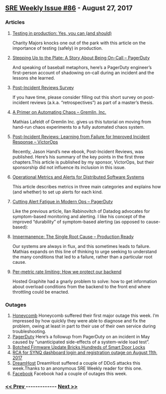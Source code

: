 ## [SRE Weekly Issue #86](https://sreweekly.com/sre-weekly-issue-86/) - August 27, 2017
### Articles

1. [Testing in production: Yes, you can (and should)](https://opensource.com/article/17/8/testing-production)

    Charity Majors knocks one out of the park with this article on the importance of testing (safely) in production.
1. [Stepping Up to the Plate: A Story About Being On-Call – PagerDuty](https://www.pagerduty.com/blog/intern-insights-on-call-experience/)

    And speaking of baseball metaphors, here’s a PagerDuty engineer’s first-person account of shadowing on-call during an incident and the lessons she learned.
1. [Post-Incident Reviews Survey](https://www.surveymonkey.com/r/devops-retros)

    If you have time, please consider filling out this short survey on post-incident reviews (a.k.a. “retrospectives”) as part of a master’s thesis.
1. [A Primer on Automating Chaos – Gremlin, Inc.](https://blog.gremlininc.com/a-primer-on-automating-chaos-84ff4b053be0)

    Mathias Lafeldt of Gremlin Inc. gives us this tutorial on moving from hand-run chaos experiments to a fully automated chaos system.
1. [Post-Incident Reviews: Learning from Failure for Improved Incident Response – VictorOps](https://victorops.com/blog/post-incident-reviews-learning-from-failure-for-improved-incident-response/)

    Recently, Jason Hand’s new ebook, Post-Incident Reviews, was published. Here’s his summary of the key points in the first three chapters.This article is published by my sponsor, VictorOps, but their sponsorship did not influence its inclusion in this issue.
1. [Operational Metrics and Alerts for Distributed Software Systems](http://www.corriganjc.net/2017/07/designing-operational-metrics-for.html?m=1)

    This article describes metrics in three main categories and explains how (and whether) to set up alerts for each kind.
1. [Cutting Alert Fatigue in Modern Ops – PagerDuty](https://www.pagerduty.com/blog/cutting-alert-fatigue-modern-ops/)

    Like the previous article, Ilan Rabinovitch of Datadog advocates for symptom-based monitoring and alerting. I like his concept of the improved “durability” of symptom-based alerting (as opposed to cause-based):
1. [Impermanence: The Single Root Cause – Production Ready](https://medium.com/production-ready/impermanence-the-single-root-cause-bd9ebadf1e8e)

    Our systems are always in flux, and this sometimes leads to failure. Mathias expands on this line of thinking to urge seeking to understand the many conditions that led to a failure, rather than a particular root cause.
1. [Per-metric rate limiting: How we protect our backend](https://blog.hostedgraphite.com/2017/08/15/per-metric-rate-limiting-how-we-protect-our-backend/)

    Hosted Graphite had a gnarly problem to solve: how to get information about overload conditions from the backend to the front end where throttling could be enacted.
### Outages

1. [Honeycomb](https://honeycomb.io/blog/2017/08/our-first-outage/)
    Honeycomb suffered their first major outage this week.  I’m impressed by how quickly they were able to diagnose and fix the problem, owing at least in part to their use of their own service during troubleshooting.
1. [PagerDuty](https://status.pagerduty.com/incidents/t1vwfnb8bkjj)
    Here’s a followup from PagerDuty on an incident in May caused by “unanticipated side-effects of a system-wide load test”.
1. [Botched Firmware Update Bricks Hundreds of Smart Door Locks](https://www.bleepingcomputer.com/news/hardware/botched-firmware-update-bricks-hundreds-of-smart-door-locks/)
1. [RCA for SYNQ dashboard login and registration outage on August 11th, 2017](https://medium.com/synqfm-ops/rca-for-synq-dashboard-login-and-registration-outage-on-august-11th-2017-d86d6dc1ed70?source=rss----c5d5bfbdd67b---4)
1. [DreamHost](https://www.dreamhoststatus.com/pages/history/575f0f606826303142000510)
    DreamHost suffered a couple of DDoS attacks this week.Thanks to an anonymous SRE Weekly reader for this one.
1. [Facebook](https://www.geo.tv/latest/155414-thousands-unable-to-access-facebook-after-unexplained-outage)
    Facebook had a couple of outages this week.

### [ << Prev ](sreweekly-85.md) ------------- [ Next >> ](sreweekly-87.md)